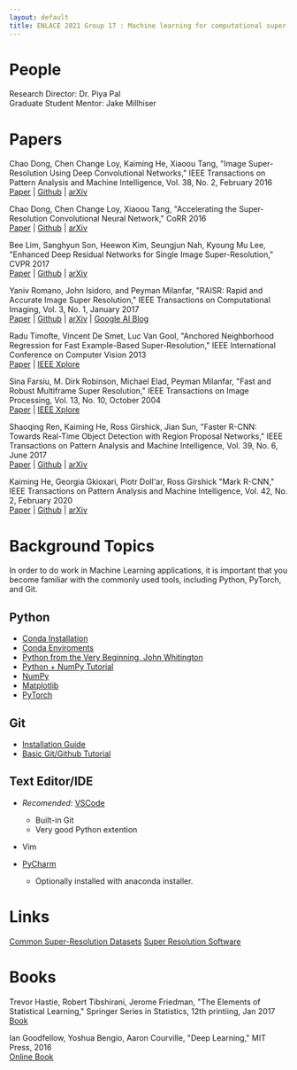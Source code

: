 ```yaml
---
layout: default
title: ENLACE 2021 Group 17 : Machine learning for computational super-resolution
---
```


# People
Research Director: Dr. Piya Pal  
Graduate Student Mentor: Jake Millhiser

# Papers

Chao Dong, Chen Change Loy, Kaiming He, Xiaoou Tang,
"Image Super-Resolution Using Deep Convolutional Networks,"
IEEE Transactions on Pattern Analysis and Machine Intelligence, Vol. 38, No. 2, February 2016  
[Paper](https://ieeexplore.ieee.org/iel7/34/4359286/07115171.pdf) |
[Github](https://github.com/yjn870/SRCNN-pytorch) |
[arXiv](https://arxiv.org/abs/1501.00092)

Chao Dong, Chen Change Loy, Xiaoou Tang,
"Accelerating the Super-Resolution Convolutional Neural Network,"
CoRR 2016  
[Paper](https://arxiv.org/pdf/1608.00367.pdf) |
[Github](https://github.com/yjn870/FSRCNN-pytorch) |
[arXiv](https://arxiv.org/abs/1608.00367) 

Bee Lim, Sanghyun Son, Heewon Kim, Seungjun Nah, Kyoung Mu Lee,
"Enhanced Deep Residual Networks for Single Image Super-Resolution,"
CVPR 2017  
[Paper](https://openaccess.thecvf.com/content_cvpr_2017_workshops/w12/papers/Lim_Enhanced_Deep_Residual_CVPR_2017_paper.pdf) |
[Github](https://github.com/sanghyun-son/EDSR-PyTorch) |
[arXiv](https://arxiv.org/abs/1707.02921)

Yaniv Romano, John Isidoro, and Peyman Milanfar,
"RAISR: Rapid and Accurate Image Super Resolution,"
IEEE Transactions on Computational Imaging, Vol. 3, No. 1, January 2017  
[Paper](https://ieeexplore.ieee.org/iel7/6745852/6960042/07744595.pdf) |
[Github](https://github.com/movehand/raisr) |
[arXiv](https://arxiv.org/abs/1606.01299) |
[Google AI Blog](https://ai.googleblog.com/2016/11/enhance-raisr-sharp-images-with-machine.html)

Radu Timofte, Vincent De Smet, Luc Van Gool,
"Anchored Neighborhood Regression for Fast Example-Based Super-Resolution,"
IEEE International Conference on Computer Vision 2013  
[Paper](https://openaccess.thecvf.com/content_iccv_2013/papers/Timofte_Anchored_Neighborhood_Regression_2013_ICCV_paper.pdf) |
[IEEE Xplore](https://ieeexplore.ieee.org/document/6751349)

Sina Farsiu, M. Dirk Robinson, Michael Elad, Peyman Milanfar,
"Fast and Robust Multiframe Super Resolution,"
IEEE Transactions on Image Processing, Vol. 13, No. 10, October 2004  
[Paper](https://ieeexplore.ieee.org/stamp/stamp.jsp?arnumber=1331445) |
[IEEE Xplore](https://ieeexplore.ieee.org/stamp/stamp.jsp?arnumber=1331445)

Shaoqing Ren, Kaiming He, Ross Girshick, Jian Sun,
"Faster R-CNN: Towards Real-Time Object Detection with Region Proposal Networks,"
IEEE Transactions on Pattern Analysis and Machine Intelligence, Vol. 39, No. 6, June 2017  
[Paper](https://arxiv.org/pdf/1506.01497.pdf) |
[Github](https://github.com/open-mmlab/mmdetection) |
[arXiv](https://arxiv.org/abs/1506.01497) 

Kaiming He, Georgia Gkioxari, Piotr Doll\'ar, Ross Girshick
"Mark R-CNN,"
IEEE Transactions on Pattern Analysis and Machine Intelligence, Vol. 42, No. 2, February 2020  
[Paper](https://arxiv.org/pdf/1703.06870.pdf) |
[Github](https://github.com/open-mmlab/mmdetection) |
[arXiv](https://arxiv.org/abs/1703.06870)


# Background Topics
In order to do work in Machine Learning applications, it is important that you
become familiar with the commonly used tools, including Python, PyTorch, and
Git.

## Python   

+ [Conda Installation](https://docs.anaconda.com/anaconda/install/)
+ [Conda Enviroments](https://conda.io/projects/conda/en/latest/user-guide/tasks/manage-environments.html)
+ [Python from the Very Beginning, John Whitington](https://coherentpdf.com/python/pythonfromtheverybeginning.html)
+ [Python + NumPy Tutorial](https://cs231n.github.io/python-numpy-tutorial/)
+ [NumPy](https://numpy.org/devdocs/user/absolute_beginners.html)
+ [Matplotlib](https://www.kaggle.com/prashant111/matplotlib-tutorial-for-beginners)
+ [PyTorch](https://pytorch.org/tutorials/beginner/basics/intro.html)

## Git

+ [Installation Guide](https://github.com/git-guides/install-git)
+ [Basic Git/Github Tutorial](https://product.hubspot.com/blog/git-and-github-tutorial-for-beginners)

## Text Editor/IDE

+ *Recomended*: [VSCode](https://code.visualstudio.com/)
	- Built-in Git
	- Very good Python extention
+ Vim

+ [PyCharm](https://www.jetbrains.com/pycharm/)
	- Optionally installed with anaconda installer.

# Links
[Common Super-Resolution Datasets](https://cvnote.ddlee.cc/2019/09/22/image-super-resolution-datasets)
[Super Resolution Software](https://users.soe.ucsc.edu/~milanfar/software/superresolution.html)

# Books
Trevor Hastie, Robert Tibshirani, Jerome Friedman,
"The Elements of Statistical Learning,"
Springer Series in Statistics, 12th printiing, Jan 2017  
[Book](https://web.stanford.edu/~hastie/ElemStatLearn//printings/ESLII_print12_toc.pdf)

Ian Goodfellow, Yoshua Bengio,  Aaron Courville, 
"Deep Learning,"
MIT Press, 2016  
[Online Book](https://www.deeplearningbook.org/)
